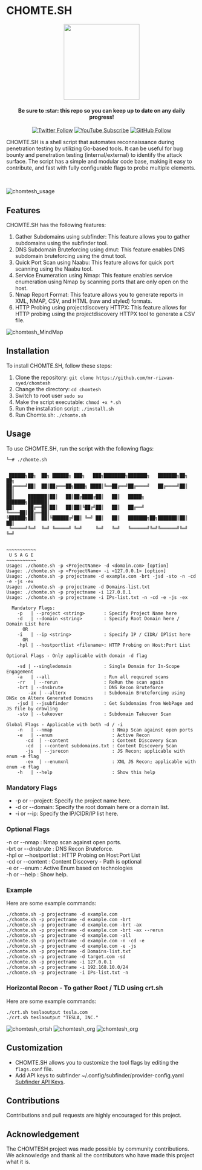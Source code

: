 # CHOMTE.SH
<div>
  <p align="center">
    <img src="https://i.imgur.com/Z9kuemb.png" width="200"> 
  </p>
</div>
<h4 align="center">Be sure to :star: this repo so you can keep up to date on any daily progress!</h4>
<div align="center">
  
[![Twitter Follow](https://img.shields.io/twitter/follow/ccostan?color=blue&amp;label=tweet&amp;logo=twitter&amp;style=for-the-badge)](https://twitter.com/_r12w4n)
[![YouTube Subscribe](https://img.shields.io/youtube/channel/subscribers/UC301G8JJFzY0BZ_0lshpKpQ?label=YouTube&logo=Youtube&logoColor=%23DF5D44&style=for-the-badge)](https://www.youtube.com/@r12w4n7?sub_confirmation=1)
[![GitHub Follow](https://img.shields.io/github/stars/mr-rizwan-syed/chomtesh?label=sTARS&amp;logo=Github&amp;style=for-the-badge)](https://github.com/chomtesh)

</div>

CHOMTE.SH is a shell script that automates reconnaissance during penetration testing by utilizing Go-based tools. It can be useful for bug bounty and penetration testing (internal/external) to identify the attack surface. The script has a simple and modular code base, making it easy to contribute, and fast with fully configurable flags to probe multiple elements.

<br>

![chomtesh_usage](https://i.imgur.com/xVr74XT.png)

## Features
CHOMTE.SH has the following features:

1. Gather Subdomains using subfinder: This feature allows you to gather subdomains using the subfinder tool.
2. DNS Subdomain Bruteforcing using dmut: This feature enables DNS subdomain bruteforcing using the dmut tool.
3. Quick Port Scan using Naabu: This feature allows for quick port scanning using the Naabu tool.
4. Service Enumeration using Nmap: This feature enables service enumeration using Nmap by scanning ports that are only open on the host.
5. Nmap Report Format: This feature allows you to generate reports in XML, NMAP, CSV, and HTML (raw and styled) formats.
6. HTTP Probing using projectdiscovery HTTPX: This feature allows for HTTP probing using the projectdiscovery HTTPX tool to generate a CSV file.

![chomtesh_MindMap](https://i.imgur.com/QQ8p9Xf.png)

## Installation
To install CHOMTE.SH, follow these steps:

1. Clone the repository: `git clone https://github.com/mr-rizwan-syed/chomtesh`
2. Change the directory: `cd chomtesh`
3. Switch to root user `sudo su`
4. Make the script executable: `chmod +x *.sh`
5. Run the installation script: `./install.sh`
6. Run Chomte.sh: `./chomte.sh`

## Usage
To use CHOMTE.SH, run the script with the following flags:
```
└─# ./chomte.sh


 ██████╗██╗  ██╗ ██████╗ ███╗   ███╗████████╗███████╗   ███████╗██╗  ██╗
██╔════╝██║  ██║██╔═══██╗████╗ ████║╚══██╔══╝██╔════╝   ██╔════╝██║  ██║
██║     ███████║██║   ██║██╔████╔██║   ██║   █████╗     ███████╗███████║
██║     ██╔══██║██║   ██║██║╚██╔╝██║   ██║   ██╔══╝     ╚════██║██╔══██║
╚██████╗██║  ██║╚██████╔╝██║ ╚═╝ ██║   ██║   ███████╗██╗███████║██║  ██║
 ╚═════╝╚═╝  ╚═╝ ╚═════╝ ╚═╝     ╚═╝   ╚═╝   ╚══════╝╚═╝╚══════╝╚═╝  ╚═╝


~~~~~~~~~~~
 U S A G E
~~~~~~~~~~~
Usage: ./chomte.sh -p <ProjectName> -d <domain.com> [option]
Usage: ./chomte.sh -p <ProjectName> -i <127.0.0.1> [option]
Usage: ./chomte.sh -p projectname -d example.com -brt -jsd -sto -n -cd -e -js -ex
Usage: ./chomte.sh -p projectname -d Domains-list.txt
Usage: ./chomte.sh -p projectname -i 127.0.0.1
Usage: ./chomte.sh -p projectname -i IPs-list.txt -n -cd -e -js -ex

  Mandatory Flags:
    -p   | --project <string>       : Specify Project Name here
    -d   | --domain <string>        : Specify Root Domain here / Domain List here
      OR
    -i   | --ip <string>            : Specify IP / CIDR/ IPlist here
      OR
    -hpl | --hostportlist <filename>: HTTP Probing on Host:Port List

Optional Flags - Only applicable with domain -d flag

    -sd | --singledomain            : Single Domain for In-Scope Engagement
    -a   | --all                    : Run all required scans
    -rr   | --rerun                 : ReRun the scan again
    -brt | --dnsbrute               : DNS Recon Bruteforce
        -ax | --alterx              : Subdomain Bruteforcing using DNSx on Alterx Generated Domains
    -jsd | --jsubfinder             : Get Subdomains from WebPage and JS file by crawling
    -sto | --takeover               : Subdomain Takeover Scan

Global Flags - Applicable with both -d / -i
    -n   | --nmap                      : Nmap Scan against open ports
    -e   | --enum                      : Active Recon
       -cd  | --content                : Content Discovery Scan
       -cd  | --content subdomains.txt : Content Discovery Scan
       -js  | --jsrecon                : JS Recon; applicable with enum -e flag
       -ex  | --enumxnl                : XNL JS Recon; applicable with enum -e flag
    -h   | --help                      : Show this help

```
### Mandatory Flags
- -p or --project: Specify the project name here.
- -d or --domain: Specify the root domain here or a domain list.
- -i or --ip: Specify the IP/CIDR/IP list here.

### Optional Flags
-n or --nmap                  : Nmap scan against open ports.\
-brt or --dnsbrute            : DNS Recon Bruteforce.\
-hpl or --hostportlist <path> : HTTP Probing on Host:Port List\
-cd or --content <path>       : Content Discovery - Path is optional\
-e or --enum                  : Active Enum based on technologies\
-h or --help                  : Show help.

### Example
Here are some example commands:
```
./chomte.sh -p projectname -d example.com
./chomte.sh -p projectname -d example.com -brt
./chomte.sh -p projectname -d example.com -brt -ax
./chomte.sh -p projectname -d example.com -brt -ax --rerun
./chomte.sh -p projectname -d example.com -all
./chomte.sh -p projectname -d example.com -n -cd -e
./chomte.sh -p projectname -d example.com -e -js
./chomte.sh -p projectname -d Domains-list.txt
./chomte.sh -p projectname -d target.com -sd
./chomte.sh -p projectname -i 127.0.0.1
./chomte.sh -p projectname -i 192.168.10.0/24
./chomte.sh -p projectname -i IPs-list.txt -n
```
### Horizontal Recon - To gather Root / TLD using crt.sh
Here are some example commands:
```
./crt.sh teslaoutput tesla.com
./crt.sh teslaoutput "TESLA, INC."
```
![chomtesh_crtsh](https://i.imgur.com/lVpNY6L.png)
![chomtesh_org](https://i.imgur.com/E5CO0Y4.png)
![chomtesh_org](https://i.imgur.com/qJKZMOg.png)

## Customization
- CHOMTE.SH allows you to customize the tool flags by editing the `flags.conf` file.
- Add API keys to subfinder ~/.config/subfinder/provider-config.yaml [Subfinder API Keys](https://github.com/projectdiscovery/subfinder#post-installation-instructions).

## Contributions
Contributions and pull requests are highly encouraged for this project.


## Acknowledgement
The CHOMTESH project was made possible by community contributions. We acknowledge and thank all the contributors who have made this project what it is.
